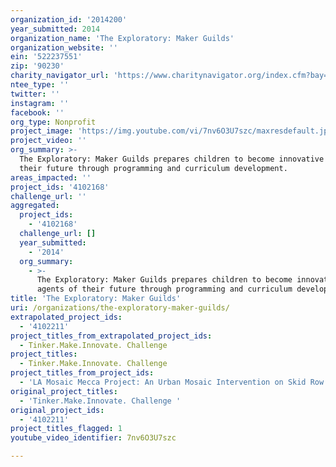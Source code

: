 ```yaml
---
organization_id: '2014200'
year_submitted: 2014
organization_name: 'The Exploratory: Maker Guilds'
organization_website: ''
ein: '522237551'
zip: '90230'
charity_navigator_url: 'https://www.charitynavigator.org/index.cfm?bay=search.profile&ein=522237551'
ntee_type: ''
twitter: ''
instagram: ''
facebook: ''
org_type: Nonprofit
project_image: 'https://img.youtube.com/vi/7nv6O3U7szc/maxresdefault.jpg'
project_video: ''
org_summary: >-
  The Exploratory: Maker Guilds prepares children to become innovative agents of
  their future through programming and curriculum development.
areas_impacted: ''
project_ids: '4102168'
challenge_url: ''
aggregated:
  project_ids:
    - '4102168'
  challenge_url: []
  year_submitted:
    - '2014'
  org_summary:
    - >-
      The Exploratory: Maker Guilds prepares children to become innovative
      agents of their future through programming and curriculum development.
title: 'The Exploratory: Maker Guilds'
uri: /organizations/the-exploratory-maker-guilds/
extrapolated_project_ids:
  - '4102211'
project_titles_from_extrapolated_project_ids:
  - Tinker.Make.Innovate. Challenge
project_titles:
  - Tinker.Make.Innovate. Challenge
project_titles_from_project_ids:
  - 'LA Mosaic Mecca Project: An Urban Mosaic Intervention on Skid Row'
original_project_titles:
  - 'Tinker.Make.Innovate. Challenge '
original_project_ids:
  - '4102211'
project_titles_flagged: 1
youtube_video_identifier: 7nv6O3U7szc

---
```

